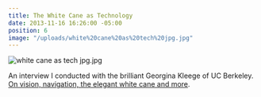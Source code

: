 ```yaml
---
title: The White Cane as Technology
date: 2013-11-16 16:26:00 -05:00
position: 6
image: "/uploads/white%20cane%20as%20tech%20jpg.jpg"
---
```


![white cane as tech jpg.jpg](/uploads/white%20cane%20as%20tech%20jpg.jpg)

An interview I conducted with the brilliant Georgina Kleege of UC Berkeley. [On vision, navigation, the elegant white cane and more](https://www.theatlantic.com/technology/archive/2013/11/the-white-cane-as-technology/281167/).